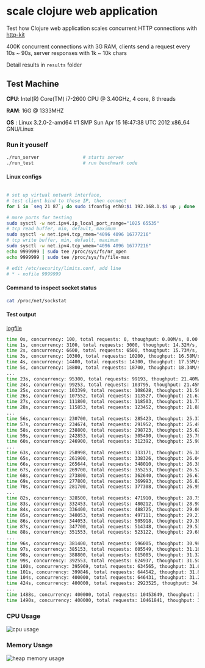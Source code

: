 # scale clojure web application

Test how Clojure web application scales concurrent HTTP connections with [http-kit](https://github.com/shenfeng/http-kit)

400K concurrent connections with 3G RAM, clients send a request every 10s ~ 90s, server responses with 1k ~ 10k chars

Detail results in `results` folder

## Test Machine

**CPU**: Intel(R) Core(TM) i7-2600 CPU @ 3.40GHz, 4 core, 8 threads

**RAM**: 16G @ 1333MHZ

**OS** : Linux 3.2.0-2-amd64 #1 SMP Sun Apr 15 16:47:38 UTC 2012 x86_64 GNU/Linux

### Run it youself

```sh
./run_server                # starts server
./run_test                  # run benchmark code
```

#### Linux configs

``` sh

# set up virtual network interface,
# test client bind to these IP, then connect
for i in `seq 21 87`; do sudo ifconfig eth0:$i 192.168.1.$i up ; done

# more ports for testing
sudo sysctl -w net.ipv4.ip_local_port_range="1025 65535"
# tcp read buffer, min, default, maximum
sudo sysctl -w net.ipv4.tcp_rmem="4096 4096 16777216"
# tcp write buffer, min, default, maximum
sudo sysctl -w net.ipv4.tcp_wmem="4096 4096 16777216"
echo 9999999 | sudo tee /proc/sys/fs/nr_open
echo 9999999 | sudo tee /proc/sys/fs/file-max

# edit /etc/security/limits.conf, add line
# * - nofile 9999999

```

#### Command to inspect socket status

```sh
cat /proc/net/sockstat
```

#### Test output

[logfile](https://github.com/shenfeng/scale-clojure-web-app/blob/master/results/logfile)

```sh
time 0s, concurrency: 100, total requests: 0, thoughput: 0.00M/s, 0.00 requests/seconds
time 1s, concurrency: 3100, total requests: 3000, thoughput: 14.32M/s, 2964.43 requests/seconds
time 2s, concurrency: 6600, total requests: 6500, thoughput: 15.73M/s, 3198.82 requests/seconds
time 3s, concurrency: 10300, total requests: 10200, thoughput: 16.58M/s, 3346.46 requests/seconds
time 4s, concurrency: 14400, total requests: 14300, thoughput: 17.55M/s, 3527.38 requests/seconds
time 5s, concurrency: 18800, total requests: 18700, thoughput: 18.34M/s, 3676.76 requests/seconds
...
time 23s, concurrency: 95300, total requests: 99193, thoughput: 21.40M/s, 4256.11 requests/seconds
time 24s, concurrency: 99253, total requests: 103795, thoughput: 21.45M/s, 4267.54 requests/seconds
time 25s, concurrency: 103399, total requests: 108628, thoughput: 21.56M/s, 4289.02 requests/seconds
time 26s, concurrency: 107552, total requests: 113527, thoughput: 21.67M/s, 4308.92 requests/seconds
time 27s, concurrency: 111800, total requests: 118503, thoughput: 21.77M/s, 4332.83 requests/seconds
time 28s, concurrency: 115853, total requests: 123452, thoughput: 21.88M/s, 4353.49 requests/seconds
...
time 56s, concurrency: 230700, total requests: 285423, thoughput: 25.37M/s, 5034.89 requests/seconds
time 57s, concurrency: 234674, total requests: 291952, thoughput: 25.49M/s, 5059.04 requests/seconds
time 58s, concurrency: 238800, total requests: 298723, thoughput: 25.62M/s, 5086.12 requests/seconds
time 59s, concurrency: 242853, total requests: 305490, thoughput: 25.76M/s, 5112.29 requests/seconds
time 60s, concurrency: 246900, total requests: 312392, thoughput: 25.90M/s, 5139.63 requests/seconds
...
time 63s, concurrency: 258998, total requests: 333171, thoughput: 26.30M/s, 5221.95 requests/seconds
time 65s, concurrency: 261900, total requests: 338326, thoughput: 26.04M/s, 5169.78 requests/seconds
time 66s, concurrency: 265644, total requests: 348010, thoughput: 26.38M/s, 5236.54 requests/seconds
time 67s, concurrency: 269700, total requests: 355253, thoughput: 26.52M/s, 5265.50 requests/seconds
time 68s, concurrency: 273800, total requests: 362640, thoughput: 26.67M/s, 5295.33 requests/seconds
time 69s, concurrency: 277800, total requests: 369993, thoughput: 26.82M/s, 5324.33 requests/seconds
time 70s, concurrency: 281700, total requests: 377308, thoughput: 26.95M/s, 5350.67 requests/seconds
...
time 82s, concurrency: 328500, total requests: 471910, thoughput: 28.75M/s, 5705.87 requests/seconds
time 83s, concurrency: 332453, total requests: 480212, thoughput: 28.90M/s, 5736.55 requests/seconds
time 84s, concurrency: 336400, total requests: 488725, thoughput: 29.06M/s, 5768.57 requests/seconds
time 85s, concurrency: 340053, total requests: 497111, thoughput: 29.21M/s, 5798.02 requests/seconds
time 86s, concurrency: 344053, total requests: 505918, thoughput: 29.38M/s, 5831.71 requests/seconds
time 87s, concurrency: 347700, total requests: 514348, thoughput: 29.53M/s, 5861.25 requests/seconds
time 88s, concurrency: 351553, total requests: 523122, thoughput: 29.68M/s, 5892.54 requests/seconds
...
time 96s, concurrency: 381400, total requests: 596005, thoughput: 30.98M/s, 6152.18 requests/seconds
time 97s, concurrency: 385153, total requests: 605549, thoughput: 31.16M/s, 6186.52 requests/seconds
time 98s, concurrency: 388800, total requests: 615085, thoughput: 31.32M/s, 6219.32 requests/seconds
time 99s, concurrency: 392553, total requests: 624937, thoughput: 31.50M/s, 6255.56 requests/seconds
time 100s, concurrency: 395969, total requests: 634565, thoughput: 31.65M/s, 6288.05 requests/seconds
time 101s, concurrency: 399846, total requests: 644542, thoughput: 31.84M/s, 6323.32 requests/seconds
time 104s, concurrency: 400000, total requests: 646431, thoughput: 31.26M/s, 6205.60 requests/seconds
time 424s, concurrency: 400000, total requests: 2923525, thoughput: 34.77M/s, 6894.76 requests/seconds
...
time 1488s, concurrency: 400000, total requests: 10453649, thoughput: 35.44M/s, 7022.62 requests/seconds
time 1490s, concurrency: 400000, total requests: 10461841, thoughput: 35.39M/s, 7018.59 requests/seconds

```

### CPU Usage

![cpu usage](https://raw.github.com/shenfeng/scale-clojure-web-app/master/results/cpu.png)

### Memory Usage

![heap memory usage](https://raw.github.com/shenfeng/scale-clojure-web-app/master/results/heap.png)
